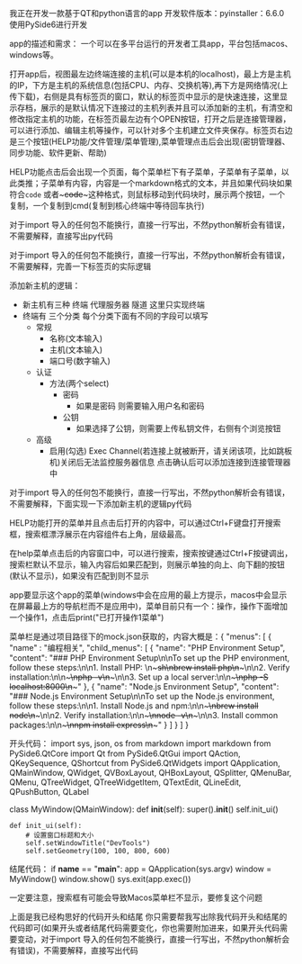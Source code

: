 我正在开发一款基于QT和python语言的app
开发软件版本：pyinstaller：6.6.0
使用PySide6进行开发

app的描述和需求：
一个可以在多平台运行的开发者工具app，平台包括macos、windows等。

打开app后，视图最左边终端连接的主机(可以是本机的localhost)，最上方是主机的IP，下方是主机的系统信息(包括CPU、内存、交换机等),再下方是网络情况(上传下载)，右侧是具有标签页的窗口，默认的标签页中显示的是快速连接，这里显示存档，展示的是默认情况下连接过的主机列表并且可以添加新的主机，有清空和修改指定主机的功能，在标签页最左边有个OPEN按钮，打开之后是连接管理器，可以进行添加、编辑主机等操作，可以针对多个主机建立文件夹保存。标签页右边是三个按钮(HELP功能/文件管理/菜单管理),菜单管理点击后会出现(密钥管理器、同步功能、软件更新、帮助)

HELP功能点击后会出现一个页面，每个菜单栏下有子菜单，子菜单有子菜单，以此类推；子菜单有内容，内容是一个markdown格式的文本，并且如果代码块如果符合```code``` 或者~~~code~~~这种格式，则鼠标移动到代码块时，展示两个按钮，一个复制，一个复制到cmd(复制到核心终端中等待回车执行)

对于import 导入的任何包不能换行，直接一行写出，不然python解析会有错误，不需要解释，直接写出py代码

对于import 导入的任何包不能换行，直接一行写出，不然python解析会有错误，不需要解释，完善一下标签页的实际逻辑

添加新主机的逻辑：
- 新主机有三种 终端 代理服务器 隧道 这里只实现终端
- 终端有 三个分类 每个分类下面有不同的字段可以填写
    - 常规
        - 名称(文本输入)
        - 主机(文本输入)
        - 端口号(数字输入)
    - 认证
        - 方法(两个select)
            - 密码
                - 如果是密码 则需要输入用户名和密码
            - 公钥
                - 如果选择了公钥，则需要上传私钥文件，右侧有个浏览按钮
    - 高级
        - 启用(勾选) Exec Channel(若连接上就被断开，请关闭该项，比如跳板机)关闭后无法监控服务器信息
点击确认后可以添加连接到连接管理器中

对于import 导入的任何包不能换行，直接一行写出，不然python解析会有错误，不需要解释，下面实现一下添加新主机的逻辑py代码

HELP功能打开的菜单并且点击后打开的内容中，可以通过Ctrl+F键盘打开搜索框，搜索框漂浮展示在内容组件右上角，层级最高。


在help菜单点击后的内容窗口中，可以进行搜索，搜索按键通过Ctrl+F按键调出，搜索栏默认不显示，输入内容后如果匹配到，则展示单独的向上、向下翻的按钮(默认不显示)，如果没有匹配到则不显示

app要显示这个app的菜单(windows中会在应用的最上方提示，macos中会显示在屏幕最上方的导航栏而不是应用中)，菜单目前只有一个：操作，操作下面增加一个操作1，点击后print("已打开操作1菜单")

菜单栏是通过项目路径下的mock.json获取的，内容大概是：{
    "menus": [
        {
            "name" : "编程相关",
            "child_menus": [
                {
                    "name": "PHP Environment Setup",
                    "content": "### PHP Environment Setup\n\nTo set up the PHP environment, follow these steps:\n\n1. Install PHP: \n~~~sh\nbrew install php\n~~~\n\n2. Verify installation:\n\n~~~\nphp -v\n~~~\n\n3. Set up a local server:\n\n~~~\nphp -S localhost:8000\n~~~"
                },
                {
                    "name": "Node.js Environment Setup",
                    "content": "### Node.js Environment Setup\n\nTo set up the Node.js environment, follow these steps:\n\n1. Install Node.js and npm:\n\n~~~\nbrew install node\n~~~\n\n2. Verify installation:\n\n~~~\nnode -v\n~~~\n\n3. Install common packages:\n\n~~~\nnpm install express\n~~~"
                }
            ]
        }
    ]
}



开头代码：
import sys, json, os
from markdown import markdown
from PySide6.QtCore import Qt
from PySide6.QtGui import QAction, QKeySequence, QShortcut
from PySide6.QtWidgets import QApplication, QMainWindow, QWidget, QVBoxLayout, QHBoxLayout, QSplitter, QMenuBar, QMenu, QTreeWidget, QTreeWidgetItem, QTextEdit, QLineEdit, QPushButton, QLabel

class MyWindow(QMainWindow):
    def __init__(self):
        super().__init__()
        self.init_ui()

    def init_ui(self):
        # 设置窗口标题和大小
        self.setWindowTitle("DevTools")
        self.setGeometry(100, 100, 800, 600)

结尾代码：
if __name__ == "__main__":
    app = QApplication(sys.argv)
    window = MyWindow()
    window.show()
    sys.exit(app.exec())

一定要注意，搜索框有可能会导致Macos菜单栏不显示，要修复这个问题

上面是我已经构思好的代码开头和结尾 你只需要帮我写出除我代码开头和结尾的代码即可(如果开头或者结尾代码需要变化，你也需要附加进来，如果开头代码需要变动，对于import 导入的任何包不能换行，直接一行写出，不然python解析会有错误)，不需要解释，直接写出代码